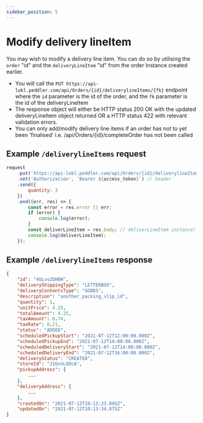 ```yaml
---
sidebar_position: 5
---
```


# Modify delivery lineItem

You may wish to modify a delivery line item. You can do so by utilising the `order` "id" and the `deliveryLineItem` "id" from the order Instance created earlier.
- You will call the `PUT https://api-lokl.peddler.com/api/Orders/{id}/deliverylineItems/{fk}` endpoint where the `id` parameter is the id of the order, and the `fk` parameter is the id of the deliveryLineItem
- The response object will either be HTTP status 200 OK with the updated deliveryLineItem object returned OR a HTTP status 422 with relevant validation errors.
- You can only add/modify delivery line items if an order has not to yet been 'finalised' i.e. /api/Orders/{id}/completeOrder has not been called

## Example `/deliverylineItems` request

```js
request
    .put(`https://api-lokl.peddler.com/api/Orders/{id}/deliverylineItems/{fk}`) // endpoint
    .set('Authorization', `Bearer ${access_token}`) // header
    .send({
        quantity: 3
    })
    .end((err, res) => {
        const error = res.error || err;
        if (error) {
            console.log(error);
        }
        const deliverLineItem = res.body; // deliverLineItem instance!
        console.log(deliverLineItem);
    });
```

## Example `/deliverylineItems` response

```json
{
    "id": "4ULvsZOH8W",
    "deliveryShippingType": "LETTERBOX",
    "deliveryContentsType": "GOODS",
    "description": "another_packing_slip_id",
    "quantity": 1,
    "unitPrice": 4.25,
    "totalAmount": 4.25,
    "taxAmount": 0.74,
    "taxRate": 0.21,
    "status": "ADDED",
    "scheduledPickupStart": "2021-07-12T12:00:00.000Z",
    "scheduledPickupEnd": "2021-07-12T14:00:00.000Z",
    "scheduledDeliveryStart": "2021-07-12T14:00:00.000Z",
    "scheduledDeliveryEnd": "2021-07-12T16:00:00.000Z",
    "deliveryStatus": "CREATED",
    "storeId": "J1GnoLQOcA",
    "pickupAddress": {
        ...
    },
    "deliveryAddress": {
        ...
    },
    "createdOn": "2021-07-12T10:13:33.895Z",
    "updatedOn": "2021-07-12T10:13:34.875Z"
}
```